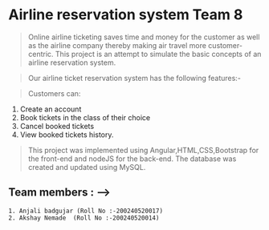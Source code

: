 # Airline reservation system Team 8



> Online airline ticketing saves time and money for the customer as well as the airline company thereby making air travel more customer-centric. This project is an attempt to simulate the basic concepts of an airline reservation system.

> Our airline ticket reservation system has the following features:-

> Customers can:

1. Create an account
2. Book tickets in the class of their choice
3. Cancel booked tickets
4. View booked tickets history.


> This project was implemented using Angular,HTML,CSS,Bootstrap for the front-end and nodeJS for the back-end. The database was created and updated using MySQL.

## Team members : -->

```
1. Anjali badgujar (Roll No :-200240520017)
2. Akshay Nemade  (Roll No :-200240520014)

```


